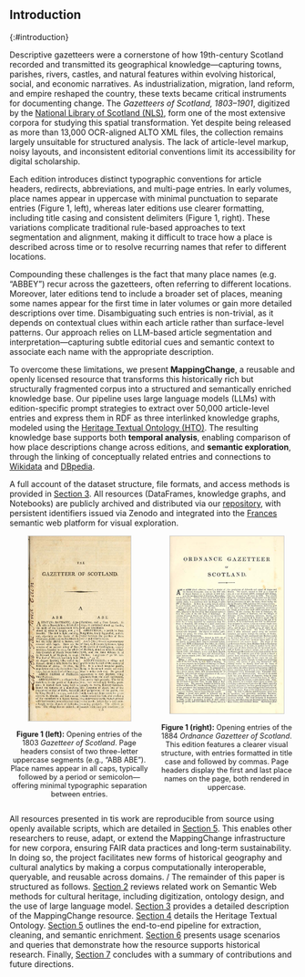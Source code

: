## Introduction
{:#introduction}

Descriptive gazetteers were a cornerstone of how 19th-century Scotland recorded and transmitted its geographical knowledge—capturing towns, parishes, rivers, castles, and natural features within evolving historical, social, and economic narratives. As industrialization, migration, land reform, and empire reshaped the country, these texts became critical instruments for documenting change. The *Gazetteers of Scotland, 1803–1901*, digitized by the [National Library of Scotland (NLS)](https://data.nls.uk/data/digitised-collections), form one of the most extensive corpora for studying this spatial transformation. Yet despite being released as more than 13,000 OCR-aligned ALTO XML files, the collection remains largely unsuitable for structured analysis. The lack of article-level markup, noisy layouts, and inconsistent editorial conventions limit its accessibility for digital scholarship.

Each edition introduces distinct typographic conventions for article headers, redirects, abbreviations, and multi-page entries. In early volumes, place names appear in uppercase with minimal punctuation to separate entries (Figure 1, left), whereas later editions use clearer formatting, including title casing and consistent delimiters (Figure 1, right). These variations complicate traditional rule-based approaches to text segmentation and alignment, making it difficult to trace how a place is described across time or to resolve recurring names that refer to different locations.

Compounding these challenges is the fact that many place names (e.g. “ABBEY”) recur across the gazetteers, often referring to different locations. Moreover, later editions tend to include a broader set of places, meaning some names appear for the first time in later volumes or gain more detailed descriptions over time. Disambiguating such entries is non-trivial, as it depends on contextual clues within each article rather than surface-level patterns. Our approach relies on LLM-based article segmentation and interpretation—capturing subtle editorial cues and semantic context to associate each name with the appropriate description.


To overcome these limitations, we present **MappingChange**, a reusable and openly licensed resource that transforms this historically rich but structurally fragmented corpus into a structured and semantically enriched knowledge base. Our pipeline uses large language models (LLMs) with edition-specific prompt strategies to extract over 50,000 article-level entries and express them in RDF as three interlinked knowledge graphs, modeled using the [Heritage Textual Ontology (HTO)](https://w3id.org/hto). The resulting knowledge base supports both **temporal analysis**, enabling comparison of how place descriptions change across editions, and **semantic exploration**, through the linking of conceptually related entries and connections to [Wikidata](https://www.wikidata.org) and [DBpedia](https://www.dbpedia.org).

A full account of the dataset structure, file formats, and access methods is provided in [Section 3](#resourcedescription). All resources (DataFrames, knowledge graphs, and Notebooks) are publicly archived and distributed via our [repository](github.com/francesNLP/MappingChange), with persistent identifiers issued via Zenodo and integrated into the [Frances](http://www.frances-ai.com) semantic web platform for visual exploration.

<div style="display: flex; justify-content: space-between; align-items: flex-start; gap: 1em;">
  <div style="flex: 1; text-align: center;">
    <img src="images/1803-gazetteer-page.jpg" alt="First page of the 1803 Gazetteer of Scotland" style="max-width: 180px; height: auto; border: 1px solid #ccc;">
    <p style="font-size: 0.9em;">
      <strong>Figure 1 (left):</strong> Opening entries of the 1803 <em>Gazetteer of Scotland</em>. Page headers consist of two three-letter uppercase segments (e.g., “ABB ABE”). Place names appear in all caps, typically followed by a period or semicolon—offering minimal typographic separation between entries.
    </p>
  </div>
  <div style="flex: 1; text-align: center;">
    <img src="images/1884-gazetteer-page.jpg" alt="First page of the 1884 Ordnance Gazetteer of Scotland" style="max-width: 200px; height: auto; border: 1px solid #ccc;">
    <p style="font-size: 0.9em;">
        <strong>Figure 1 (right):</strong> Opening entries of the 1884 <em>Ordnance Gazetteer of Scotland</em>. This edition features a clearer visual structure, with entries formatted in title case and followed by commas. Page headers display the first and last place names on the page, both rendered in uppercase.
    </p>
  </div>
</div>

All resources presented in tis work are reproducible from source using openly available scripts, which are detailed in [Section 5](#resourceconstruction). This enables other researchers to reuse, adapt, or extend the MappingChange infrastructure for new corpora, ensuring FAIR data practices and long-term sustainability. In doing so, the project facilitates new forms of historical geography and cultural analytics by making a corpus computationally interoperable, queryable, and reusable across domains.
/
The remainder of this paper is structured as follows. [Section 2](#relatedwork) reviews related work on Semantic Web methods for cultural heritage, including digitization, ontology design, and the use of large language model. [Section 3](#resourcedescription) provides a detailed description of the MappingChange resource. [Section 4](#hto) details the Heritage Textual Ontology. [Section 5](#resourceconstruction) outlines the end-to-end pipeline for extraction, cleaning, and semantic enrichment. [Section 6](#usage) presents usage scenarios and queries that demonstrate how the resource supports historical research. Finally, [Section 7](#conclusion) concludes with a summary of contributions and future directions.

